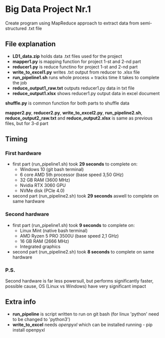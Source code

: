 # Big Data Project Nr.1
Create program using MapReduce approach to extract data from semi-structured .txt file

## File explanation
- **LD1_data.zip** holds data .txt files used for the project
- **mapper1.py** is mapping function for project 1-st and 2-nd part
- **reducer1.py** is reduce functino for project 1-st and 2-nd part
- **write_to_excel1.py** writes .txt output from reducer to .xlsx file
- **run_pipeline1.sh** runs whole process + tracks time it takes to complete the job
- **reduce_output1_raw.txt** outputs reducer1.py data in txt file
- **reduce_output1.xlsx** shows reducer1.py output data in excel document

**shuffle.py** is common function for both parts to shuffle data

**mapper2.py**, **reducer2.py**, **write_to_excel2.py**, **run_pipeline2.sh**, **reduce_output2_raw.txt** and **reduce_output2.xlsx** is same as previous files, but for 3-d part

## Timing
### First hardware
- first part (run_pipeline1.sh) took **29 seconds** to complete on:
    - Windows 10 (git bash terminal)    
    - 6 core AMD 5th processor (base speed 3,50 GHz)
    - 32 GB RAM (3600 MHz)
    - Nvidia RTX 3060 GPU
    - NVMe disk (PCIe 4.0)
- second part (run_pipeline2.sh) took **29 seconds** aswell to complete on same hardware
### Second hardware
- first part (run_pipeline1.sh) took **9 seconds** to complete on:
    -  Linux Mint (native bash terminal)
    -  AMD Ryzen 5 PRO 3500U (base speed 2,1 GHz)
    -  16 GB RAM (2666 MHz)
    -  Integrated graphics
- second part (run_pipeline2.sh) took **8 seconds** to complete on same hardware
### P.S.
Second hardware is far less powersull, but performs significantly faster, possible cause, OS (Linux vs Windows) have very significant impact

## Extra info
- **run_pipeline** is script written to run on git bash (for linux 'python' need to be changed to 'python3')
- **write_to_excel** needs *openpyxl* which can be installed running - pip install openpyxl
